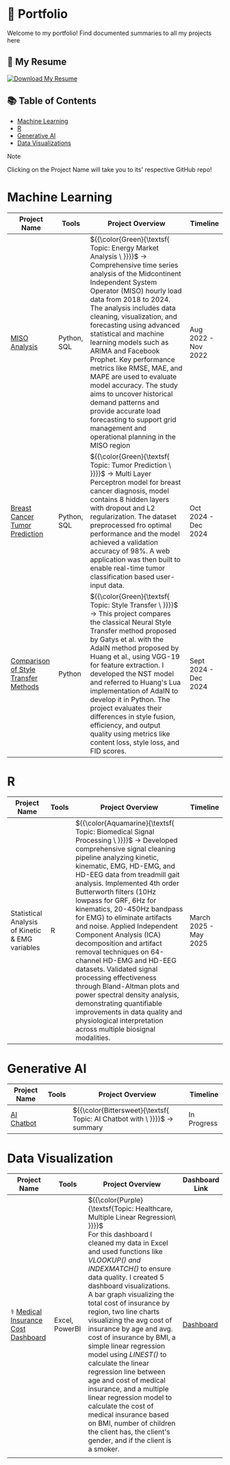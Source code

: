 # 📍 Portfolio
Welcome to my portfolio! Find documented summaries to all my projects here

## 📄 My Resume
[![Download My Resume](https://img.shields.io/badge/Download%20My%20Resume-F5C242)](https://raw.githubusercontent.com/annabellejkanch/Portfolio/main/assets/AnnabelleKanchirathingalResume.pdf)

## 📚 Table of Contents
* [Machine Learning](#machine-learning)
* [R](#r)
* [Generative AI](#generative-ai)
* [Data Visualizations](#data-visualization)

> [!NOTE]  
> Clicking on the Project Name will take you to its' respective GitHub repo!

# Machine Learning

| Project Name  |     Tools     | Project Overview |   Timeline |
| ------------- | ------------- |   -------------  |  -------------   |
|[MISO Analysis](https://github.com/annabellejkanch/MISO-Analysis) | Python, SQL   |${{\color{Green}\{\textsf{  Topic: Energy Market Analysis \ \}}}}\$ &rarr; Comprehensive time series analysis of the Midcontinent Independent System Operator (MISO) hourly load data from 2018 to 2024. The analysis includes data cleaning, visualization, and forecasting using advanced statistical and machine learning models such as ARIMA and Facebook Prophet. Key performance metrics like RMSE, MAE, and MAPE are used to evaluate model accuracy. The study aims to uncover historical demand patterns and provide accurate load forecasting to support grid management and operational planning in the MISO region                 | Aug 2022 - Nov 2022|
|[Breast Cancer Tumor Prediction](https://github.com/annabellejkanch/BreastCancerTumorPrediction) |Python, SQL|${{\color{Green}\{\textsf{  Topic: Tumor Prediction \ \}}}}\$ &rarr; Multi Layer Perceptron model for breast cancer diagnosis, model contains 8 hidden layers with dropout and L2 regularization. The dataset preprocessed fro optimal performance and the model achieved a validation accuracy of 98%. A web application was then built to enable real-time tumor classification based user-input data. |Oct 2024 - Dec 2024|
|[Comparison of Style Transfer Methods]() | Python |${{\color{Green}\{\textsf{  Topic: Style Transfer \ \}}}}\$ &rarr; This project compares the classical Neural Style Transfer method proposed by Gatys et al. with the AdaIN method proposed by Huang et al., using VGG-19 for feature extraction. I developed the NST model and referred to Huang's Lua implementation of AdaIN to develop it in Python. The project evaluates their differences in style fusion, efficiency, and output quality using metrics like content loss, style loss, and FID scores.| Sept 2024 - Dec 2024 |

# R
| Project Name  |     Tools     | Project Overview |   Timeline |
| ------------- | ------------- |   -------------  |  -------------   |
|Statistical Analysis of Kinetic & EMG variables| R  |${{\color{Aquamarine}\{\textsf{  Topic: Biomedical Signal Processing \ \}}}}\$ &rarr; Developed comprehensive signal cleaning pipeline analyzing kinetic, kinematic, EMG, HD-EMG, and HD-EEG data from treadmill gait analysis. Implemented 4th order Butterworth filters (10Hz lowpass for GRF, 6Hz for kinematics, 20-450Hz bandpass for EMG) to eliminate artifacts and noise. Applied Independent Component Analysis (ICA) decomposition and artifact removal techniques on 64-channel HD-EMG and HD-EEG datasets. Validated signal processing effectiveness through Bland-Altman plots and power spectral density analysis, demonstrating quantifiable improvements in data quality and physiological interpretation across multiple biosignal modalities. | March 2025 - May 2025 |
           
# Generative AI
| Project Name  |     Tools     | Project Overview |   Timeline |
| ------------- | ------------- |   -------------  |  -------------   |
|[AI Chatbot]() |   |${{\color{Bittersweet}\{\textsf{  Topic: AI Chatbot with \ \}}}}\$ &rarr; summary | In Progress  |

# Data Visualization  

| Project Name  |     Tools     | Project Overview    |    Dashboard Link           |
| ------------- | ------------- |   -------------     | ------------- | 
|⚕️ [Medical Insurance Cost Dashboard](https://github.com/annabellekanch/MicrosoftPowerBI/blob/main/Medical%20Insurance%20Cost%20Dashboard/ReadMe.md) | Excel, PowerBI  | ${{\color{Purple}\{\textsf{Topic: Healthcare, Multiple Linear Regression\ \}}}}\$ <br>For this dashboard I cleaned my data in Excel and used functions like *VLOOKUP() and INDEXMATCH()* to ensure data quality. I created 5 dashboard visualizations. A bar graph visualizing the total cost of insurance by region, two line charts visualizing the avg cost of insurance by age and avg. cost of insurance by BMI, a simple linear regression model using *LINEST()* to calculate the linear regression line between age and cost of medical insurance, and a multiple linear regression model to calculate the cost of medical insurance based on BMI, number of children the client has, the client's gender, and if the client is a smoker.     |  [Dashboard]()                              
|  |  |  |


